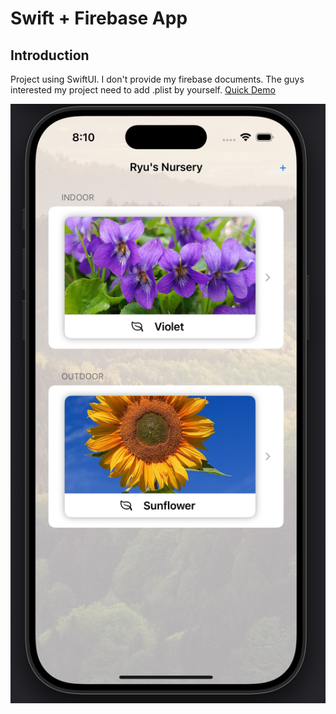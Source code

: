 # Swift + Firebase App
## Introduction
Project using SwiftUI. I don't provide my firebase documents. The guys interested my project need to add .plist by yourself.
[Quick Demo](https://youtu.be/lBjbBO9TLk0)

<div align="center">
    <img src="git/1.png" alt="Home"/>
</div>